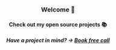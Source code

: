 <h3 align="center">Welcome 👋</h3>
<h4 align="center">Check out my open source projects 📚</h4>
<h5 align="center">Have a project in mind? → <a href="https://cal.com/shatlyk-abdullayev" target="_blank" rel="noopener">Book free call</a></h5>


